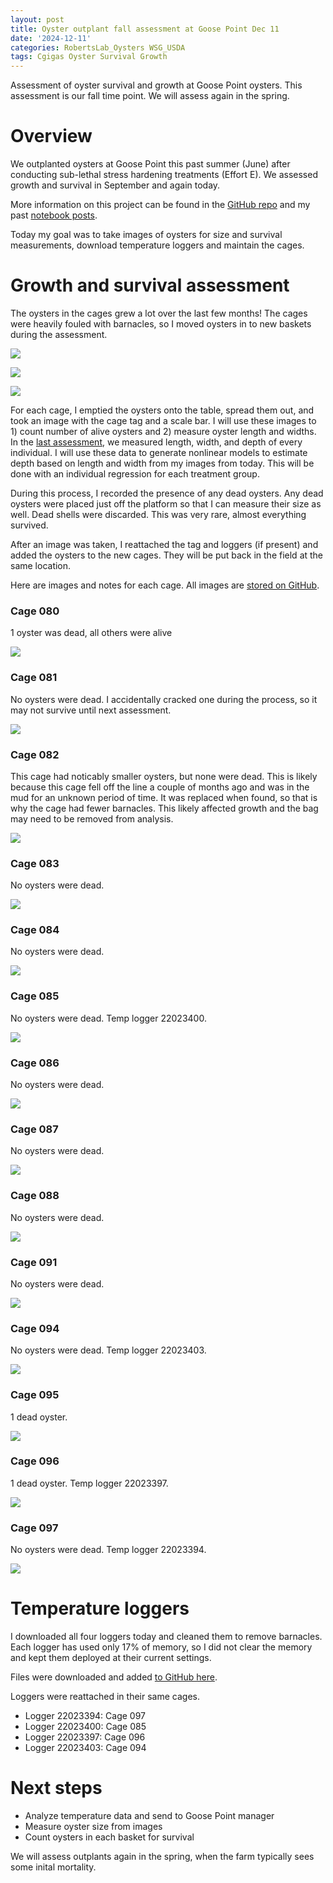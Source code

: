 ```yaml
---
layout: post
title: Oyster outplant fall assessment at Goose Point Dec 11
date: '2024-12-11'
categories: RobertsLab_Oysters WSG_USDA
tags: Cgigas Oyster Survival Growth
---
```


Assessment of oyster survival and growth at Goose Point oysters. This assessment is our fall time point. We will assess again in the spring.  

# Overview 

We outplanted oysters at Goose Point this past summer (June) after conducting sub-lethal stress hardening treatments (Effort E). We assessed growth and survival in September and again today. 

More information on this project can be found in the [GitHub repo](https://github.com/RobertsLab/project-gigas-conditioning) and my past [notebook posts](https://ahuffmyer.github.io/ASH_Putnam_Lab_Notebook/categoryview/#wsg-usda).   

Today my goal was to take images of oysters for size and survival measurements, download temperature loggers and maintain the cages.  

# Growth and survival assessment 

The oysters in the cages grew a lot over the last few months! The cages were heavily fouled with barnacles, so I moved oysters in to new baskets during the assessment.  

![](https://github.com/AHuffmyer/ASH_Putnam_Lab_Notebook/blob/master/images/NotebookImages/oysters/wsg_usda/20241211/pic1.jpeg?raw=true)

![](https://github.com/AHuffmyer/ASH_Putnam_Lab_Notebook/blob/master/images/NotebookImages/oysters/wsg_usda/20241211/pic2.jpeg?raw=true)

![](https://github.com/AHuffmyer/ASH_Putnam_Lab_Notebook/blob/master/images/NotebookImages/oysters/wsg_usda/20241211/pic3.jpeg?raw=true)

For each cage, I emptied the oysters onto the table, spread them out, and took an image with the cage tag and a scale bar. I will use these images to 1) count number of alive oysters and 2) measure oyster length and widths. In the [last assessment](https://ahuffmyer.github.io/ASH_Putnam_Lab_Notebook/Goose-Point-Sampling-Sept-9-2024/), we measured length, width, and depth of every individual. I will use these data to generate nonlinear models to estimate depth based on length and width from my images from today. This will be done with an individual regression for each treatment group.  

During this process, I recorded the presence of any dead oysters. Any dead oysters were placed just off the platform so that I can measure their size as well. Dead shells were discarded. This was very rare, almost everything survived.  

After an image was taken, I reattached the tag and loggers (if present) and added the oysters to the new cages. They will be put back in the field at the same location.  

Here are images and notes for each cage. All images are [stored on GitHub](https://github.com/RobertsLab/project-gigas-conditioning/tree/main/data/outplanting/GoosePoint/size).  

### Cage 080

1 oyster was dead, all others were alive 

![](https://github.com/RobertsLab/project-gigas-conditioning/blob/main/data/outplanting/GoosePoint/size/20241211/20241211_bag080.jpeg?raw=true)

### Cage 081 

No oysters were dead. I accidentally cracked one during the process, so it may not survive until next assessment.  

![](https://github.com/RobertsLab/project-gigas-conditioning/blob/main/data/outplanting/GoosePoint/size/20241211/20241211_bag081.jpeg?raw=true)

### Cage 082 

This cage had noticably smaller oysters, but none were dead. This is likely because this cage fell off the line a couple of months ago and was in the mud for an unknown period of time. It was replaced when found, so that is why the cage had fewer barnacles. This likely affected growth and the bag may need to be removed from analysis.  

![](https://github.com/RobertsLab/project-gigas-conditioning/blob/main/data/outplanting/GoosePoint/size/20241211/20241211_bag082.jpeg?raw=true)

### Cage 083

No oysters were dead.   

![](https://github.com/RobertsLab/project-gigas-conditioning/blob/main/data/outplanting/GoosePoint/size/20241211/20241211_bag083.jpeg?raw=true)

### Cage 084

No oysters were dead.   

![](https://github.com/RobertsLab/project-gigas-conditioning/blob/main/data/outplanting/GoosePoint/size/20241211/20241211_bag084.jpeg?raw=true)

### Cage 085

No oysters were dead. Temp logger 22023400.    

![](https://github.com/RobertsLab/project-gigas-conditioning/blob/main/data/outplanting/GoosePoint/size/20241211/20241211_bag085.jpeg?raw=true)

### Cage 086

No oysters were dead.   

![](https://github.com/RobertsLab/project-gigas-conditioning/blob/main/data/outplanting/GoosePoint/size/20241211/20241211_bag086.jpeg?raw=true)

### Cage 087

No oysters were dead.   

![](https://github.com/RobertsLab/project-gigas-conditioning/blob/main/data/outplanting/GoosePoint/size/20241211/20241211_bag087.jpeg?raw=true)

### Cage 088 

No oysters were dead.   

![](https://github.com/RobertsLab/project-gigas-conditioning/blob/main/data/outplanting/GoosePoint/size/20241211/20241211_bag088.jpeg?raw=true)

### Cage 091

No oysters were dead.   

![](https://github.com/RobertsLab/project-gigas-conditioning/blob/main/data/outplanting/GoosePoint/size/20241211/20241211_bag091.jpeg?raw=true)

### Cage 094

No oysters were dead. Temp logger 22023403.  

![](https://github.com/RobertsLab/project-gigas-conditioning/blob/main/data/outplanting/GoosePoint/size/20241211/20241211_bag094.jpeg?raw=true)

### Cage 095

1 dead oyster. 

![](https://github.com/RobertsLab/project-gigas-conditioning/blob/main/data/outplanting/GoosePoint/size/20241211/20241211_bag095.jpeg?raw=true)

### Cage 096

1 dead oyster. Temp logger 22023397.  

![](https://github.com/RobertsLab/project-gigas-conditioning/blob/main/data/outplanting/GoosePoint/size/20241211/20241211_bag096.jpeg?raw=true)

### Cage 097     

No oysters were dead. Temp logger 22023394.  

![](https://github.com/RobertsLab/project-gigas-conditioning/blob/main/data/outplanting/GoosePoint/size/20241211/20241211_bag096.jpeg?raw=true)

# Temperature loggers 

I downloaded all four loggers today and cleaned them to remove barnacles. Each logger has used only 17% of memory, so I did not clear the memory and kept them deployed at their current settings.  

Files were downloaded and added [to GitHub here](https://github.com/RobertsLab/project-gigas-conditioning/tree/main/data/environmental/loggers/goose_point).  

Loggers were reattached in their same cages. 

- Logger 22023394: Cage 097
- Logger 22023400: Cage 085
- Logger 22023397: Cage 096
- Logger 22023403: Cage 094 

# Next steps 

- Analyze temperature data and send to Goose Point manager
- Measure oyster size from images
- Count oysters in each basket for survival 

We will assess outplants again in the spring, when the farm typically sees some inital mortality.  